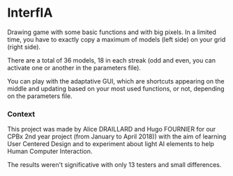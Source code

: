 # InterfIA

Drawing game with some basic functions and with big pixels. In a limited time, you have to exactly copy a maximum of models (left side) on your grid (right side).

There are a total of 36 models, 18 in each streak (odd and even, you can activate one or another in the parameters file). 

You can play with the adaptative GUI, which are shortcuts appearing on the middle and updating based on your most used functions, or not, depending on the parameters file.

### Context

This project was made by Alice DRAILLARD and Hugo FOURNIER for our CPBx 2nd year project (from January to April 2018)) with the aim of learning User Centered Design and to experiment about light AI elements to help Human Computer Interaction.

The results weren't significative with only 13 testers and small differences.
